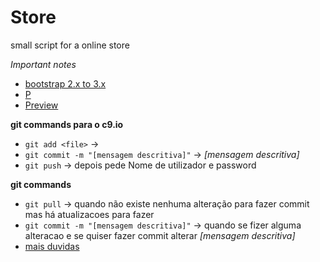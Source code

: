 Store
=====

small script for a online store


*Important notes*
 - [bootstrap 2.x to 3.x](http://getbootstrap.com/migration/)
 - [P](http://themeforest.net/item/la-boutique-responsive-ecommerce-template/5573130)
 - [Preview](http://alpha.laboutiquetheme.com/)

**git commands para o c9.io**
 - `git add <file>` -> *<file>*
 - `git commit -m "[mensagem descritiva]"` -> *[mensagem descritiva]* 
 - `git push` -> depois pede Nome de utilizador e password

**git commands**
 - `git pull` -> quando não existe nenhuma alteração para fazer commit mas há atualizacoes para fazer
 - `git commit -m "[mensagem descritiva]"` -> quando se fizer alguma alteracao e se quiser fazer commit alterar *[mensagem descritiva]*
 - [mais duvidas](https://training.github.com/kit/downloads/pt/github-git-cheat-sheet.pdf) 
